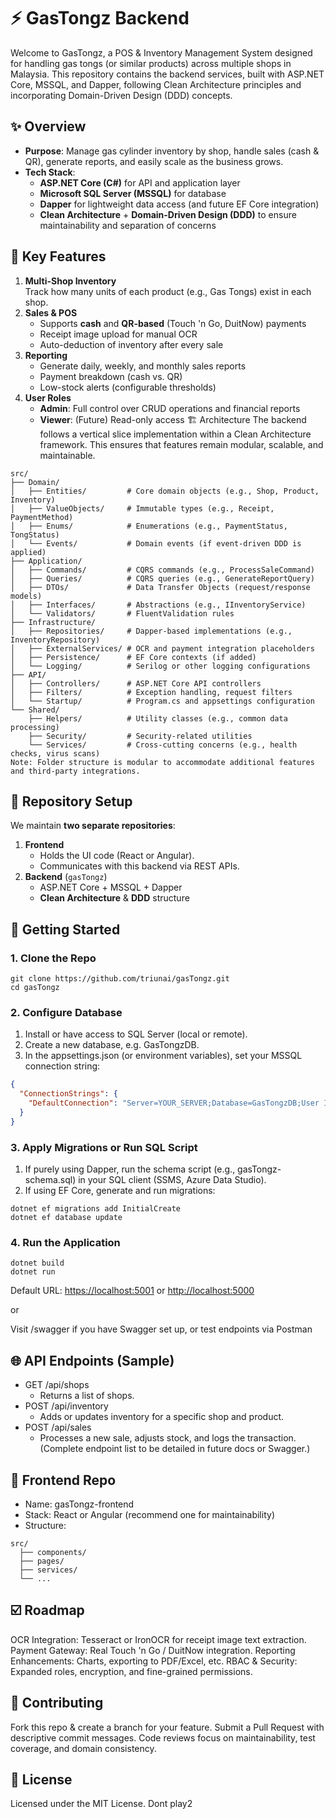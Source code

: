 # ⚡️ GasTongz Backend



Welcome to GasTongz, a POS & Inventory Management System designed for handling gas tongs (or similar products) across multiple shops in Malaysia. This repository contains the backend services, built with ASP.NET Core, MSSQL, and Dapper, following Clean Architecture principles and incorporating Domain-Driven Design (DDD) concepts.

  

## ✨ Overview



- **Purpose**: Manage gas cylinder inventory by shop, handle sales (cash & QR), generate reports, and easily scale as the business grows.
- **Tech Stack**:
    - **ASP.NET Core (C#)** for API and application layer
    - **Microsoft SQL Server (MSSQL)** for database
    - **Dapper** for lightweight data access (and future EF Core integration)
    - **Clean Architecture** + **Domain-Driven Design (DDD)** to ensure maintainability and separation of concerns

  

## 🚀 Key Features



1. **Multi-Shop Inventory**  
    Track how many units of each product (e.g., Gas Tongs) exist in each shop.
2. **Sales & POS**
    - Supports **cash** and **QR-based** (Touch 'n Go, DuitNow) payments
    - Receipt image upload for manual OCR
    - Auto-deduction of inventory after every sale
3. **Reporting**
    - Generate daily, weekly, and monthly sales reports
    - Payment breakdown (cash vs. QR)
    - Low-stock alerts (configurable thresholds)
4. **User Roles**
    - **Admin**: Full control over CRUD operations and financial reports
    - **Viewer**: (Future) Read-only access 🏗️ Architecture The backend follows a vertical slice implementation within a Clean Architecture framework. This ensures that features remain modular, scalable, and maintainable.

```shell
src/
├── Domain/
│   ├── Entities/         # Core domain objects (e.g., Shop, Product, Inventory)
│   ├── ValueObjects/     # Immutable types (e.g., Receipt, PaymentMethod)
│   ├── Enums/            # Enumerations (e.g., PaymentStatus, TongStatus)
│   └── Events/           # Domain events (if event-driven DDD is applied)
├── Application/
│   ├── Commands/         # CQRS commands (e.g., ProcessSaleCommand)
│   ├── Queries/          # CQRS queries (e.g., GenerateReportQuery)
│   ├── DTOs/             # Data Transfer Objects (request/response models)
│   ├── Interfaces/       # Abstractions (e.g., IInventoryService)
│   └── Validators/       # FluentValidation rules
├── Infrastructure/
│   ├── Repositories/     # Dapper-based implementations (e.g., InventoryRepository)
│   ├── ExternalServices/ # OCR and payment integration placeholders
│   ├── Persistence/      # EF Core contexts (if added)
│   └── Logging/          # Serilog or other logging configurations
├── API/
│   ├── Controllers/      # ASP.NET Core API controllers
│   ├── Filters/          # Exception handling, request filters
│   └── Startup/          # Program.cs and appsettings configuration
└── Shared/
    ├── Helpers/          # Utility classes (e.g., common data processing)
    ├── Security/         # Security-related utilities
    └── Services/         # Cross-cutting concerns (e.g., health checks, virus scans)
Note: Folder structure is modular to accommodate additional features and third-party integrations.

```

  

## 📂 Repository Setup


We maintain **two separate repositories**:

1. **Frontend**
    - Holds the UI code (React or Angular).
    - Communicates with this backend via REST APIs.
2. **Backend** (`gasTongz`)
    - ASP.NET Core + MSSQL + Dapper
    - **Clean Architecture** & **DDD** structure

  

## 📝 Getting Started



### 1. Clone the Repo



```shell
git clone https://github.com/triunai/gasTongz.git
cd gasTongz
```

### 2. Configure Database



1. Install or have access to SQL Server (local or remote).
2. Create a new database, e.g. GasTongzDB.
3. In the appsettings.json (or environment variables), set your MSSQL connection string:

```json
{
  "ConnectionStrings": {
    "DefaultConnection": "Server=YOUR_SERVER;Database=GasTongzDB;User Id=sa;Password=YOUR_SECRET;"
  }
}

```

### 3. Apply Migrations or Run SQL Script



1. If purely using Dapper, run the schema script (e.g., gasTongz-schema.sql) in your SQL client (SSMS, Azure Data Studio).
2. If using EF Core, generate and run migrations:

```shell
dotnet ef migrations add InitialCreate
dotnet ef database update
```

### 4. Run the Application



```shell
dotnet build
dotnet run
```

Default URL: [https://localhost:5001](https://localhost:5001/) or [http://localhost:5000](http://localhost:5000/)

or

Visit /swagger if you have Swagger set up, or test endpoints via Postman

  

## 🌐 API Endpoints (Sample)



- GET /api/shops
    - Returns a list of shops.
- POST /api/inventory
    - Adds or updates inventory for a specific shop and product.
- POST /api/sales
    - Processes a new sale, adjusts stock, and logs the transaction. (Complete endpoint list to be detailed in future docs or Swagger.)

  

## 🎨 Frontend Repo



- Name: gasTongz-frontend
- Stack: React or Angular (recommend one for maintainability)
- Structure:

```shell
src/
  ├── components/
  ├── pages/
  ├── services/
  └── ...
```

  

## ☑️ Roadmap



OCR Integration: Tesseract or IronOCR for receipt image text extraction. Payment Gateway: Real Touch 'n Go / DuitNow integration. Reporting Enhancements: Charts, exporting to PDF/Excel, etc. RBAC & Security: Expanded roles, encryption, and fine-grained permissions.  

## 🤝 Contributing



Fork this repo & create a branch for your feature. Submit a Pull Request with descriptive commit messages. Code reviews focus on maintainability, test coverage, and domain consistency.  

## 📄 License



Licensed under the MIT License. Dont play2